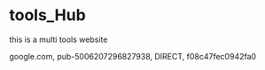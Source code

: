 # tools_Hub
this is a multi tools website

google.com, pub-5006207296827938, DIRECT, f08c47fec0942fa0
